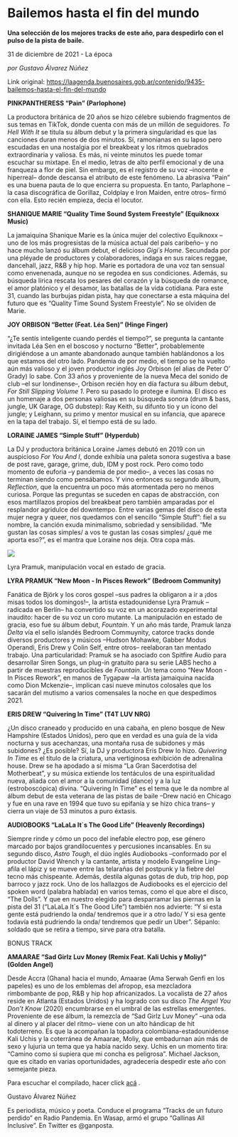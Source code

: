 # Bailemos hasta el fin del mundo

**Una selección de los mejores tracks de este año, para despedirlo con el pulso de la pista de baile.**

31 de diciembre de 2021 - La época

_por Gustavo Álvarez Núñez_

Link original: https://laagenda.buenosaires.gob.ar/contenido/9435-bailemos-hasta-el-fin-del-mundo



**PINKPANTHERESS “Pain” (Parlophone)**




La productora británica de 20 años se hizo célebre subiendo fragmentos de sus temas en TikTok, donde cuenta con más de un millón de seguidores. *To Hell With It* se titula su álbum debut y la primera singularidad es que las canciones duran menos de dos minutos. Sí, ramonianas en su lapso pero escudadas en una nostalgia por el breakbeat y los ritmos quebrados extraordinaria y valiosa. Es más, ni veinte minutos les puede tomar escuchar su mixtape. En el medio, letras de alto perfil emocional y de una franqueza a flor de piel. Sin embargo, es el registro de su voz –inocente e hiperreal– donde descansa el atributo de este fenómeno. La abrasiva “Pain” es una buena pauta de lo que encierra su propuesta. En tanto, Parlaphone –la casa discográfica de Gorillaz, Coldplay e Iron Maiden, entre otros– firmó con ella. Esto recién empieza, decía el locutor.




**SHANIQUE MARIE “Quality Time Sound System Freestyle” (Equiknoxx Music)**




La jamaiquina Shanique Marie es la única mujer del colectivo Equiknoxx –uno de los más progresistas de la música actual del país caribeño– y no hace mucho lanzó su álbum debut, el delicioso *Gigi´s Home*. Secundada por una pléyade de productores y colaboradores, indaga en sus raíces reggae, dancehall, jazz, R&B y hip hop. Marie es portadora de una voz tan sensual como envenenada, aunque no se regodea en sus condiciones. Además, su búsqueda lírica rescata los pesares del corazón y la búsqueda de romance, el amor platónico y el desamor, las batallas de la vida cotidiana. Para este 31, cuando las burbujas pidan pista, hay que conectarse a esta máquina del futuro que es “Quality Time Sound System Freestyle”. No se olviden de Marie.




**JOY ORBISON “Better (Feat. Léa Sen)” (Hinge Finger)**




“¿Te sentís inteligente cuando perdés el tiempo?”, se pregunta la cantante invitada Léa Sen en el boscoso y nocturno “Better”, probablemente dirigiéndose a un amante abandonado aunque también hablándonos a los que estamos del otro lado. Pandemia de por medio, el tiempo se ha vuelto aún más valioso y el joven productor inglés Joy Orbison (el alias de Peter O’ Grady) lo sabe. Con 33 años y proveniente de la nueva Meca del sonido de club –el sur londinense–, Orbison recién hoy en día factura su álbum debut, *For Still Slipping Volume 1*. Pero su pasado lo protege e ilumina. El disco es un homenaje a dos personas valiosas en su búsqueda sonora (drum & bass, jungle, UK Garage, OG dubstep): Ray Keith, su difunto tío y un ícono del jungle; y Leighann, su primo y mentor musical en su infancia, que aparece en la tapa del trabajo. Sí, el tiempo está de su lado.




**LORAINE JAMES “Simple Stuff” (Hyperdub)**




La DJ y productora británica Loraine James debutó en 2019 con un auspicioso *For You And I*, donde exhibía una paleta sonora sugestiva a base de post rave, garage, grime, dub, IDM y post rock. Pero como todo momento de euforia –y pandemia de por medio–, a veces las cosas no terminan siendo como pensábamos. Y vino entonces su segundo álbum, *Reflection*, que la encuentra un poco más atormentada pero no menos curiosa. Porque las preguntas se suceden en capas de abstracción, con esos martillazos propios del breakbeat pero también amparadas por el resplandor agridulce del downtempo. Entre varias gemas del disco de esta mujer negra y queer, nos quedamos con el sencillo “Simple Stuff”: fiel a su nombre, la canción exuda minimalismo, sobriedad y sensibilidad. “Me gustan las cosas simples/ a vos te gustan las cosas simples/ ¿qué me aporta eso?”, es el mantra que Loraine nos deja. Otra copa más.




![](https://cdn.feater.me/files/images/129979/26cb3d1a-365c-4337-ba63-681062496a4f.jpg)




Lyra Pramuk, manipulación vocal en estado de gracia.




**LYRA PRAMUK “New Moon - In Pisces Rework” (Bedroom Community)**




Fanática de Björk y los coros gospel –sus padres la obligaron a ir a ¡dos misas todos los domingos!–, la artista estadounidense Lyra Pramuk –radicada en Berlín– ha convertido su voz en un acorazado experimental inaudito: hacer de su voz un coro mutante. La manipulación en estado de gracia, eso fue su álbum debut, *Fountain*. Y un año más tarde, Pramuk lanza *Delta* vía el sello islandés Bedroom Commuynity, catorce tracks donde diversos productores y músicos –Hudson Mohawke, Gabber Modus Operandi, Eris Drew y Colin Self, entre otros– reelaboran tan mentado trabajo. Una particularidad: Pramuk se ha asociado con Spitfire Audio para desarrollar Siren Songs, un plug-in gratuito para su serie LABS hecho a partir de muestras reproducibles de *Fountain*. Un tema como “New Moon - In Pisces Rework”, en manos de Tygapaw –la artista jamaiquina nacida como Dion Mckenzie–, implican casi nueve minutos colosales que los sacarán del mutismo a varios comensales la noche en que despedimos 2021.




**ERIS DREW “Quivering In Time” (T4T LUV NRG)**




¿Un disco craneado y producido en una cabaña, en pleno bosque de New Hampshire (Estados Unidos), pero que en verdad es una guía de la vida nocturna y sus acechanzas, una montaña rusa de subidones y más subidones? ¿Es posible? Sí, la DJ y productora Eris Drew lo hizo. *Quivering In Time* es el título de la criatura, una vertiginosa exhibición de adrenalina house. Drew se ha apodado a sí misma “La Gran Sacerdotisa del Motherbeat”, y su música extiende los tentáculos de una espiritualidad nueva, aliada con el amor a la comunidad (dance) y a la luz (estroboscópica) divina. “Quivering In Time” es el tema que le da nombre al álbum debut de esta veterana de las pistas de baile –Drew nació en Chicago y fue en una rave en 1994 que tuvo su epifanía y se hizo chica trans– y cierra un viaje de 53 minutos a puro éxtasis.




**AUDIOBOOKS “LaLaLa It´s The Good Life” (Heavenly Recordings)**




Siempre rinde y cómo un poco del inefable electro pop, ese género marcado por bajos grandilocuentes y percusiones incansables. En su segundo disco, *Astro Tough*, el dúo inglés Audiobooks –conformado por el productor David Wrench y la cantante, artista y modelo Evangeline Ling– afila el lápiz y se mueve entre las telarañas del postpunk y la fiebre del tecno más chispeante. Además, destila algunas gotas de dub, trip hop, pop barroco y jazz rock. Uno de los hallazgos de Audiobooks es el ejercicio del spoken word (palabra hablada) en varios temas, como el que abre el disco, “The Dolls”. Y que en nuestro elegido para desparramar las piernas en la pista del 31 (“LaLaLa It´s The Good Life”) también nos advierte: “Y si esta gente está pudriendo la onda/ tendremos que ir a otro lado/ Y si esa gente todavía está pudriendo la onda/ tendremos que pedir un Uber”. Sépanlo: soldado que se retira a tiempo, sirve para otra batalla.




BONUS TRACK




**AMAARAE “Sad Girlz Luv Money (Remix Feat. Kali Uchis y Moliy)” (Golden Angel)**




Desde Accra (Ghana) hacia el mundo, Amaarae (Ama Serwah Genfi en los papeles) es uno de los emblemas del afropop, esa mezcladora rimbombante de pop, R&B y hip hop africanizados. La vocalista de 27 años reside en Atlanta (Estados Unidos) y ha logrado con su disco *The Angel You Don’t Know* (2020) encumbrarse en el umbral de las estrellas emergentes. Proveniente de ese álbum, la remezcla de “Sad Girlz Luv Money” –una oda al dinero y al placer del ritmo– viene con un alto hándicap de hit todoterreno. Es que la acompañan la topadora colombiana-estadounidense Kali Uchis y la coterránea de Amaarae, Moliy, que embadurnan aún más de sexo y lujuria un tema que ya había nacido sexy. Uchis en un momento tira: “Camino como si supiera que mi concha es peligrosa”. Michael Jackson, que es citado en varias oportunidades, agradecería despedir este año con semejante pieza.




Para escuchar el compilado, hacer click [acá](https://open.spotify.com/embed/playlist/5Z7ZODllTMcptGxjwkovll?utm_source=generator) .




Gustavo Álvarez Núñez




Es periodista, músico y poeta. Conduce el programa “Tracks de un futuro perdido” en Radio Pandemia. En Wasap, armó el grupo “Gallinas All Inclusive”. En Twitter es @ganposta.




